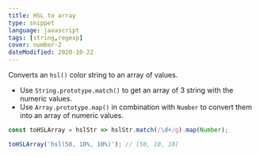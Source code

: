 ```yaml
---
title: HSL to array
type: snippet
language: javascript
tags: [string,regexp]
cover: number-2
dateModified: 2020-10-22
---
```


Converts an `hsl()` color string to an array of values.

- Use `String.prototype.match()` to get an array of 3 string with the numeric values.
- Use `Array.prototype.map()` in combination with `Number` to convert them into an array of numeric values.

```js
const toHSLArray = hslStr => hslStr.match(/\d+/g).map(Number);

toHSLArray('hsl(50, 10%, 10%)'); // [50, 10, 10]
```
